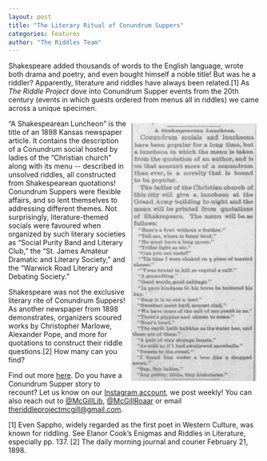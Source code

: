 ```yaml
---
layout: post
title: "The Literary Ritual of Conundrum Suppers"
categories: Features
author: "The Riddles Team"
---
```


Shakespeare added thousands of words to the English language, wrote both drama and poetry, and even bought himself a noble title! But was he a riddler? Apparently, literature and riddles have always been related.[1] As *The Riddle Project* dove into Conundrum Supper events from the 20th century (events in which guests ordered from menus all in riddles) we came across a unique specimen.

<div>
    <img src = "/assets/images/shakespeare.png"
        alt = "shakespeare"
        style = "width: 250px; float:right; padding: 8px">
</div>

“A Shakespearean Luncheon” is the title of an 1898 Kansas newspaper article. It contains the description of a Conundrum social hosted by ladies of the “Christian church” along with its menu -- described in unsolved riddles, all constructed from Shakespearean quotations! Conundrum Suppers were flexible affairs, and so lent themselves to addressing different themes. Not surprisingly, literature-themed socials were favoured when organized by such literary societies as “Social Purity Band and Literary Club,” the “St. James Amateur Dramatic and Literary Society,” and the “Warwick Road Literary and Debating Society.”

Shakespeare was not the exclusive literary rite of Conundrum Suppers! As another newspaper from 1898 demonstrates, organizers scoured works by Christopher Marlowe, Alexander Pope, and more for quotations to construct their riddle questions.[2] How many can you find?

Find out more [here](https://riddleproject.github.io/). Do you have a Conundrum Supper story to recount? Let us know on our [Instagram account](https://www.instagram.com/riddles_in_time/?hl=en), we post weekly! You can also reach out to [@McGillLib](https://twitter.com/McGillLib), [@McGillRoaar](https://twitter.com/McGill_ROAAr) or email theriddleprojectmcgill@gmail.com.  

[1] Even Sappho, widely regarded as the first poet in Western Culture, was known for riddling. See Elanor Cook’s Enigmas and Riddles in Literature, especially pp. 137. 
[2] The daily morning journal and courier February 21, 1898.
